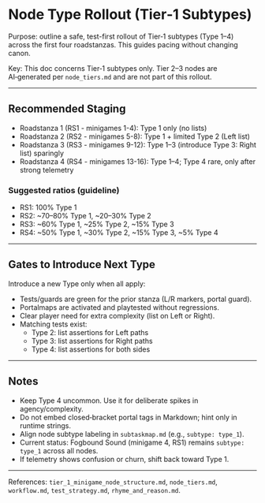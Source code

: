 # Node Type Rollout (Tier‑1 Subtypes)

Purpose: outline a safe, test-first rollout of Tier‑1 subtypes (Type 1–4) across the first four roadstanzas. This guides pacing without changing canon.

Key: This doc concerns Tier‑1 subtypes only. Tier 2–3 nodes are AI‑generated per `node_tiers.md` and are not part of this rollout.

---

## Recommended Staging

- Roadstanza 1 (RS1 - minigames 1-4): Type 1 only (no lists)
- Roadstanza 2 (RS2 - minigames 5-8): Type 1 + limited Type 2 (Left list)
- Roadstanza 3 (RS3 - minigames 9-12): Type 1–3 (introduce Type 3: Right list) sparingly
- Roadstanza 4 (RS4 - minigames 13-16): Type 1–4; Type 4 rare, only after strong telemetry

### Suggested ratios (guideline)

- RS1: 100% Type 1
- RS2: ~70–80% Type 1, ~20–30% Type 2
- RS3: ~60% Type 1, ~25% Type 2, ~15% Type 3
- RS4: ~50% Type 1, ~30% Type 2, ~15% Type 3, ~5% Type 4

---

## Gates to Introduce Next Type

Introduce a new Type only when all apply:

- Tests/guards are green for the prior stanza (L/R markers, portal guard).
- Portalmaps are activated and playtested without regressions.
- Clear player need for extra complexity (list on Left or Right).
- Matching tests exist:
  - Type 2: list assertions for Left paths
  - Type 3: list assertions for Right paths
  - Type 4: list assertions for both sides

---

## Notes

- Keep Type 4 uncommon. Use it for deliberate spikes in agency/complexity.
- Do not embed closed‑bracket portal tags in Markdown; hint only in runtime strings.
- Align node subtype labeling in `subtaskmap.md` (e.g., `subtype: type_1`).
- Current status: Fogbound Sound (minigame 4, RS1) remains `subtype: type_1` across all nodes.
- If telemetry shows confusion or churn, shift back toward Type 1.

---

References: `tier_1_minigame_node_structure.md`, `node_tiers.md`, `workflow.md`, `test_strategy.md`, `rhyme_and_reason.md`.
